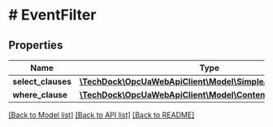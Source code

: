 # # EventFilter

## Properties

Name | Type | Description | Notes
------------ | ------------- | ------------- | -------------
**select_clauses** | [**\TechDock\OpcUaWebApiClient\Model\SimpleAttributeOperand[]**](SimpleAttributeOperand.md) |  | [optional]
**where_clause** | [**\TechDock\OpcUaWebApiClient\Model\ContentFilter**](ContentFilter.md) |  | [optional]

[[Back to Model list]](../../README.md#models) [[Back to API list]](../../README.md#endpoints) [[Back to README]](../../README.md)
